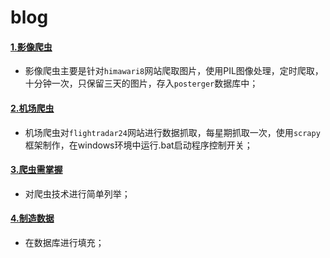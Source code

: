 # blog
#### [1.影像爬虫](https://github.com/kidword/blog/tree/master/%E5%BD%B1%E5%83%8F%E7%88%AC%E5%8F%96)  
- 影像爬虫主要是针对`himawari8`网站爬取图片，使用PIL图像处理，定时爬取，十分钟一次，只保留三天的图片，存入`posterger`数据库中；
 
  
#### [2.机场爬虫](https://github.com/kidword/blog/tree/master/flight%E7%88%AC%E8%99%AB)  

- 机场爬虫对`flightradar24`网站进行数据抓取，每星期抓取一次，使用`scrapy`框架制作，在windows环境中运行.bat启动程序控制开关；  

#### [3.爬虫需掌握](https://github.com/kidword/blog/blob/master/python%E7%88%AC%E8%99%AB%E9%9C%80%E8%A6%81%E6%8E%8C%E6%8F%A1%E7%9F%A5%E8%AF%86%E7%82%B9)  
- 对爬虫技术进行简单列举；

#### [4.制造数据](https://github.com/kidword/blog/tree/master/%E5%81%87%E6%95%B0%E6%8D%AE)  
- 在数据库进行填充；
